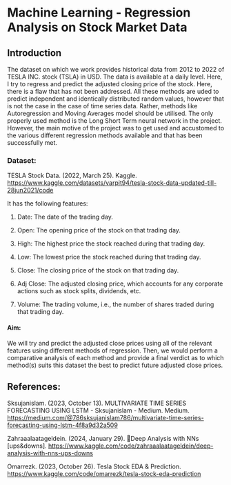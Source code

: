 # Machine Learning - Regression Analysis on Stock Market Data

## Introduction
The dataset on which we work provides historical data from 2012 to 2022 of TESLA INC. stock (TSLA) in USD. The data is available at a daily level. Here, I try to regress and predict the adjusted closing price of the stock. Here, there is a flaw that has not been addressed. All these methods are uded to predict independent and identically distributed random values, however that is not the case in the case of time series data. Rather, methods like Autoregression and Moving Averages model should be utilised. The only properly used method is the Long Short Term neural network in the project. However, the main motive of the project was to get used and accustomed to the various different regression methods available and that has been successfully met.

### Dataset: 
TESLA Stock Data. (2022, March 25). Kaggle. https://www.kaggle.com/datasets/varpit94/tesla-stock-data-updated-till-28jun2021/code

It has the following features:

1. Date: The date of the trading day.

2. Open: The opening price of the stock on that trading day.

3. High: The highest price the stock reached during that trading day.

4. Low: The lowest price the stock reached during that trading day.

5. Close: The closing price of the stock on that trading day.

6. Adj Close: The adjusted closing price, which accounts for any corporate actions such as stock splits, dividends, etc.

7. Volume: The trading volume, i.e., the number of shares traded during that trading day.

#### Aim: 
We will try and predict the adjusted close prices using all of the relevant features using different methods of regression. Then, we would perform a comparative analysis of each method and provide a final verdict as to which method(s) suits this dataset the best to predict future adjusted close prices.

## References:

Sksujanislam. (2023, October 13). MULTIVARIATE TIME SERIES FORECASTING USING LSTM - Sksujanislam - Medium. Medium. https://medium.com/@786sksujanislam786/multivariate-time-series-forecasting-using-lstm-4f8a9d32a509

Zahraaalaatageldein. (2024, January 29). 🥏Deep Analysis with NNs [ups&downs]. https://www.kaggle.com/code/zahraaalaatageldein/deep-analysis-with-nns-ups-downs

Omarrezk. (2023, October 26). Tesla Stock EDA & Prediction. https://www.kaggle.com/code/omarrezk/tesla-stock-eda-prediction
